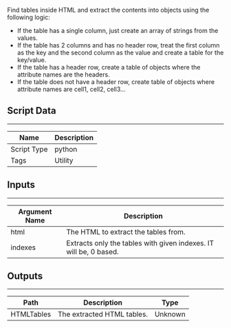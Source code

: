 Find tables inside HTML and extract the contents into objects using the following logic:

- If the table has a single column, just create an array of strings from the values.
- If the table has 2 columns and has no header row, treat the first column as the key and the second column as the value and create a table for the key/value.
- If the table has a header row, create a table of objects where the attribute names are the headers.
- If the table does not have a header row, create table of objects where attribute names are cell1, cell2, cell3...

## Script Data

---

| **Name** | **Description** |
| --- | --- |
| Script Type | python |
| Tags | Utility |


## Inputs

---

| **Argument Name** | **Description** |
| --- | --- |
| html | The HTML to extract the tables from. |
| indexes | Extracts only the tables with given indexes. IT will be, 0 based. |

## Outputs

---

| **Path** | **Description** | **Type** |
| --- | --- | --- |
| HTMLTables | The extracted HTML tables. | Unknown |
